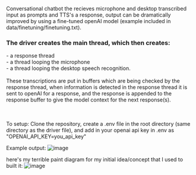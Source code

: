 Conversational chatbot the recieves microphone and desktop transcribed input as prompts and TTS's a response, output can be dramatically improved by using a fine-tuned openAI model (example included in data/finetuning/finetuning.txt).


<h3><strong>The driver creates the main thread, which then creates:</strong></h3>
- a response thread</br>
- a thread looping the microphone</br>
- a thread looping the desktop speech recognition.</br>
</br>
These transcriptions are put in buffers which are being checked by the response thread, when information is detected in the response thread it is sent to openAI for a response, and the response is appended to the response buffer to give the model context for the next response(s).
</br></br></br>

To setup:
Clone the repository, create a .env file in the root directory (same directory as the driver file), and add in your openai api key in .env as "OPENAI_API_KEY=you_api_key"



Example output:
![image](https://github.com/austin19moore/Rina/assets/80301847/b62b0b5b-9dd2-48de-9877-fde5a675c624)




here's my terrible paint diagram for my initial idea/concept that I used to built it:
![image](https://github.com/austin19moore/Rina/assets/80301847/2ee59a6f-6e04-4aa0-8b02-6a36c64f7fb7)
